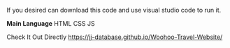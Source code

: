 If you desired can download this code and use visual studio code to run it. 

**Main Language**
HTML
CSS
JS

Check It Out Directly
https://jj-database.github.io/Woohoo-Travel-Website/
